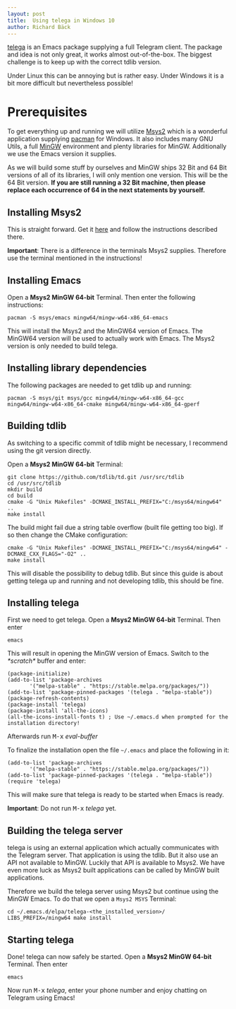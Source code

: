 ```yaml
---
layout: post
title:  Using telega in Windows 10
author: Richard Bäck
---
```


[telega](https://github.com/zevlg/telega.el) is an Emacs package supplying a
full Telegram client. The package and idea is not only great, it works almost
out-of-the-box. The biggest challenge is to keep up with the correct tdlib
version.

Under Linux this can be annoying but is rather easy. Under Windows it is a bit
more difficult but nevertheless possible!

# Prerequisites

To get everything up and running we will utilize [Msys2](https://www.msys2.org/)
which is a wonderful application supplying
[pacman](https://en.wikipedia.org/wiki/Arch_Linux#Pacman) for Windows. It also
includes many GNU Utils, a full [MinGW](http://mingw.osdn.io/index.html)
environment and plenty libraries for MinGW. Additionally we use the Emacs
version it supplies.

As we will build some stuff by ourselves and MinGW ships 32 Bit and 64 Bit
versions of all of its libraries, I will only mention one version. This will be
the 64 Bit version. __If you are still running a 32 Bit machine, then please
replace each occurrence of 64 in the next statements by yourself.__

## Installing Msys2

This is straight forward. Get it [here](https://www.msys2.org/#installation) and
follow the instructions described there.

__Important__: There is a difference in the terminals Msys2 supplies. Therefore
use the terminal mentioned in the instructions!

## Installing Emacs

Open a __Msys2 MinGW 64-bit__ Terminal. Then enter the following instructions:

    pacman -S msys/emacs mingw64/mingw-w64-x86_64-emacs
    
This will install the Msys2 and the MinGW64 version of Emacs. The MinGW64
version will be used to actually work with Emacs. The Msys2 version is only
needed to build telega.

## Installing library dependencies

The following packages are needed to get tdlib up and running:

    pacman -S msys/git msys/gcc mingw64/mingw-w64-x86_64-gcc mingw64/mingw-w64-x86_64-cmake mingw64/mingw-w64-x86_64-gperf
    
## Building tdlib

As switching to a specific commit of tdlib might be necessary, I recommend using
the git version directly.

Open a __Msys2 MinGW 64-bit__ Terminal:

    git clone https://github.com/tdlib/td.git /usr/src/tdlib
    cd /usr/src/tdlib
    mkdir build
    cd build
    cmake -G "Unix Makefiles" -DCMAKE_INSTALL_PREFIX="C:/msys64/mingw64" ..
    make install
    
The build might fail due a string table overflow (built file getting too big).
If so then change the CMake configuration:

    cmake -G "Unix Makefiles" -DCMAKE_INSTALL_PREFIX="C:/msys64/mingw64" -DCMAKE_CXX_FLAGS="-O2" ..
    make install
    
This will disable the possibility to debug tdlib. But since this guide is about
getting telega up and running and not developing tdlib, this should be fine.
   
## Installing telega

First we need to get telega. Open a __Msys2 MinGW 64-bit__ Terminal. Then enter

    emacs
    
This will result in opening the MinGW version of Emacs. Switch to the
*\*scratch\** buffer and enter:

    (package-initialize)
    (add-to-list 'package-archives
           '("melpa-stable" . "https://stable.melpa.org/packages/"))
    (add-to-list 'package-pinned-packages '(telega . "melpa-stable"))
    (package-refresh-contents)
    (package-install 'telega)
    (package-install 'all-the-icons)
    (all-the-icons-install-fonts t) ; Use ~/.emacs.d when prompted for the installation directory!
   
Afterwards run <kbd>M-x</kbd> *eval-buffer*

To finalize the installation open the file `~/.emacs` and place the following in
it:

    (add-to-list 'package-archives
           '("melpa-stable" . "https://stable.melpa.org/packages/"))
    (add-to-list 'package-pinned-packages '(telega . "melpa-stable"))
    (require 'telega)

This will make sure that telega is ready to be started when Emacs is ready.
    
__Important__: Do not run <kbd>M-x</kbd> *telega* yet.

## Building the telega server

telega is using an external application which actually communicates with the
Telegram server. That application is using the tdlib. But it also use an API not
available to MinGW. Luckily that API is available to Msys2. We have even more
luck as Msys2 built applications can be called by MinGW built applications.

Therefore we build the telega server using Msys2 but continue using the MinGW
Emacs. To do that we open a `Msys2 MSYS` Terminal:

    cd ~/.emacs.d/elpa/telega-<the_installed_version>/
    LIBS_PREFIX=/mingw64 make install
    
## Starting telega

Done! telega can now safely be started. Open a __Msys2 MinGW 64-bit__ Terminal.
Then enter

    emacs
    
Now run <kbd>M-x</kbd> *telega*, enter your phone number and enjoy chatting on
Telegram using Emacs!

